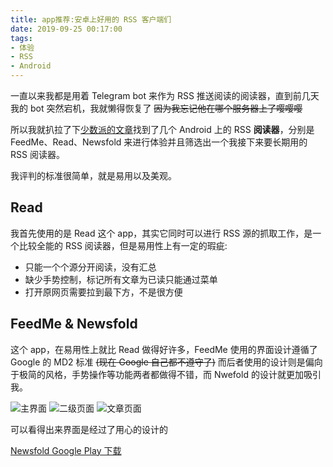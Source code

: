 ```yaml
---
title: app推荐:安卓上好用的 RSS 客户端们
date: 2019-09-25 00:17:00
tags:
- 体验
- RSS
- Android
---
```


一直以来我都是用着 Telegram bot 来作为 RSS 推送阅读的阅读器，直到前几天我的 bot 突然宕机，我就懒得恢复了 ~~因为我忘记他在哪个服务器上了嘤嘤嘤~~ <!--more-->

所以我就扒拉了下[少数派的文章](https://sspai.com/post/56131)找到了几个 Android 上的 RSS **阅读器**，分别是 FeedMe、Read、Newsfold 来进行体验并且筛选出一个我接下来要长期用的 RSS 阅读器。

我评判的标准很简单，就是易用以及美观。

## Read

我首先使用的是 Read 这个 app，其实它同时可以进行 RSS 源的抓取工作，是一个比较全能的 RSS 阅读器，但是易用性上有一定的瑕疵:

* 只能一个个源分开阅读，没有汇总
* 缺少手势控制，标记所有文章为已读只能通过菜单
* 打开原网页需要拉到最下方，不是很方便

## FeedMe & Newsfold

这个 app，在易用性上就比 Read 做得好许多，FeedMe 使用的界面设计遵循了 Google 的 MD2 标准 ~~(现在 Google 自己都不遵守了)~~ 而后者使用的设计则是偏向于极简的风格，手势操作等功能两者都做得不错，而 Nwefold 的设计就更加吸引我。

![主界面](https://cdn.6-d.cc/img/20190925001.jpg)
![二级页面](https://cdn.6-d.cc/img/20190925002.jpg)
![文章页面](https://cdn.6-d.cc/img/20190925003.jpg)

可以看得出来界面是经过了用心的设计的

[Newsfold Google Play 下载](https://play.google.com/store/apps/details?id=it.mvilla.android.quote)